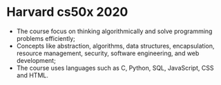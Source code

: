 # Harvard cs50x 2020

- The course focus on thinking algorithmically and solve programming problems efficiently;
- Concepts like abstraction, algorithms, data structures, encapsulation, resource management, security, software engineering, and web development;
- The course uses languages such as C, Python, SQL, JavaScript, CSS and HTML.
